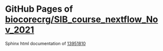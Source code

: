 GitHub Pages of [biocorecrg/SIB_course_nextflow_Nov_2021](https://github.com/biocorecrg/SIB_course_nextflow_Nov_2021.git)
===
Sphinx html documentation of [13951810](https://github.com/biocorecrg/SIB_course_nextflow_Nov_2021/tree/139518107f60968f66ccc08d8f89c16f7d808512)
